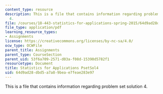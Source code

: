```yaml
---
content_type: resource
description: This is a file that contains information regarding problem set solution
  4.
file: /courses/18-443-statistics-for-applications-spring-2015/64d9ad28dbd5a7a89beae7feae283e97_MIT18_443S15_PsetSol4.pdf
file_type: application/pdf
learning_resource_types:
- Assignments
license: https://creativecommons.org/licenses/by-nc-sa/4.0/
ocw_type: OCWFile
parent_title: Assignments
parent_type: CourseSection
parent_uid: 53f6a709-2571-d03a-f08d-15390d5782f1
resourcetype: Document
title: Statistics for Applications PsetSol4
uid: 64d9ad28-dbd5-a7a8-9bea-e7feae283e97
---
```

This is a file that contains information regarding problem set solution 4.